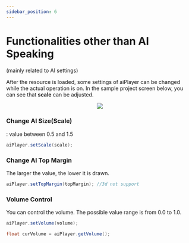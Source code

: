 ```yaml
---
sidebar_position: 6
---
```


# Functionalities other than AI Speaking
(mainly related to AI settings)

After the resource is loaded, some settings of aiPlayer can be changed while the actual operation is on. In the sample project screen below, you can see that **scale** can be adjusted.

<p align="center">
<img src="/img/aihuman/android/sdk_demo_gesture_speak.jpg" style={{zoom: "25%"}} />
</p>

### Change AI Size(Scale)
: value between 0.5 and 1.5

```java
aiPlayer.setScale(scale);
```

### Change AI Top Margin
The larger the value, the lower it is drawn.

```java
aiPlayer.setTopMargin(topMargin); //3d not support 
```

### Volume Control

You can control the volume. The possible value range is from 0.0 to 1.0.

```java
aiPlayer.setVolume(volume);

float curVolume = aiPlayer.getVolume();
```
